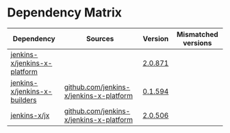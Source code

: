 # Dependency Matrix

Dependency | Sources | Version | Mismatched versions
---------- | ------- | ------- | -------------------
[jenkins-x/jenkins-x-platform](https://github.com/jenkins-x/jenkins-x-platform) |  | [2.0.871](https://github.com/jenkins-x/jenkins-x-platform/releases/tag/v2.0.871) | 
[jenkins-x/jenkins-x-builders](https://github.com/jenkins-x/jenkins-x-builders) | [github.com/jenkins-x/jenkins-x-platform](https://github.com/jenkins-x/jenkins-x-platform) | [0.1.594](https://github.com/jenkins-x/jenkins-x-builders/releases/tag/v0.1.594) | 
[jenkins-x/jx](https://github.com/jenkins-x/jx) | [github.com/jenkins-x/jenkins-x-platform](https://github.com/jenkins-x/jenkins-x-platform) | [2.0.506](https://github.com/jenkins-x/jx/releases/tag/v2.0.506) | 
